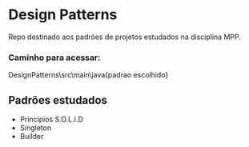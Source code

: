 # Design Patterns
Repo destinado aos padrões de projetos estudados na disciplina MPP.

### Caminho para acessar:
DesignPatterns\src\main\java\{padrao escolhido}

## Padrões estudados
- Princípios S.O.L.I.D
- Singleton
- Builder